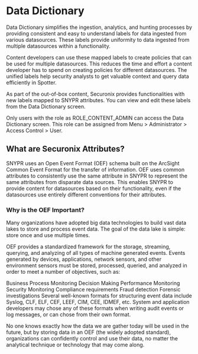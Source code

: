 # Data Dictionary

Data Dictionary simplifies the ingestion, analytics, and hunting processes by providing consistent and easy to understand labels for data ingested from various datasources. These labels provide uniformity to data ingested from multiple datasources within a functionality.

Content developers can use these mapped labels to create policies that can be used for multiple datasources. This reduces the time and effort a content developer has to spend on creating policies for different datasources. The unified labels help security analysts to get valuable context and query data efficiently in Spotter.

As part of the out-of-box content, Securonix provides functionalities with new labels mapped to SNYPR attributes. You can view and edit these labels from the Data Dictionary screen.

Only users with the role as ROLE_CONTENT_ADMIN can access the Data Dictionary screen. This role can be assigned from Menu > Administrator > Access Control > User.

## What are Securonix Attributes?
SNYPR uses an Open Event Format (OEF) schema built on the ArcSight Common Event Format for the transfer of information. OEF uses common attributes to consistently use the same attribute in SNYPR to represent the same attributes from disparate data sources. This enables SNYPR to provide content for datasources based on their functionality, even if the datasources use entirely different conventions for their attributes.

### Why is the OEF Important?
Many organizations have adopted big data technologies to build vast data lakes to store and process event data. The goal of the data lake is simple: store once and use multiple times.

OEF provides a standardized framework for the storage, streaming, querying, and analyzing of all types of machine generated events. Events generated by devices, applications, network sensors, and other environment sensors must be stored, processed, queried, and analyzed in order to meet a number of objectives, such as:

Business Process Monitoring
Decision Making
Performance Monitoring
Security Monitoring
Compliance requirements
Fraud detection
Forensic investigations
Several well-known formats for structuring event data include Syslog, CLF, ELF, CEF, LEEF, CIM, CEE, IDMEF, etc. System and application developers may chose any of these formats when writing audit events or log messages, or can chose from their own format.

No one knows exactly how the data we are gather today will be used in the future, but by storing data in an OEF (the widely adopted standard), organizations can confidently control and use their data, no matter the analytical technique or technology that may come along.